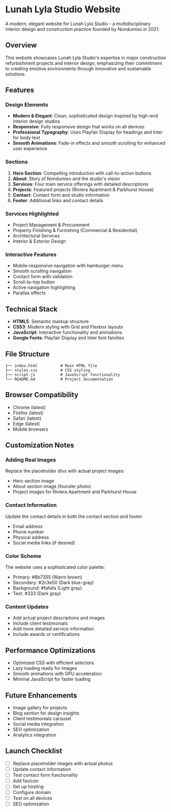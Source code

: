# Lunah Lyla Studio Website

A modern, elegant website for Lunah Lyla Studio - a multidisciplinary interior design and construction practice founded by Nondumiso in 2021.

## Overview

This website showcases Lunah Lyla Studio's expertise in major construction refurbishment projects and interior design, emphasizing their commitment to creating emotive environments through innovative and sustainable solutions.

## Features

### Design Elements
- **Modern & Elegant**: Clean, sophisticated design inspired by high-end interior design studios
- **Responsive**: Fully responsive design that works on all devices
- **Professional Typography**: Uses Playfair Display for headings and Inter for body text
- **Smooth Animations**: Fade-in effects and smooth scrolling for enhanced user experience

### Sections
1. **Hero Section**: Compelling introduction with call-to-action buttons
2. **About**: Story of Nondumiso and the studio's vision
3. **Services**: Four main service offerings with detailed descriptions
4. **Projects**: Featured projects (Riviera Apartment & Parkhurst House)
5. **Contact**: Contact form and studio information
6. **Footer**: Additional links and contact details

### Services Highlighted
- Project Management & Procurement
- Property Finishing & Furnishing (Commercial & Residential)
- Architectural Services
- Interior & Exterior Design

### Interactive Features
- Mobile-responsive navigation with hamburger menu
- Smooth scrolling navigation
- Contact form with validation
- Scroll-to-top button
- Active navigation highlighting
- Parallax effects

## Technical Stack

- **HTML5**: Semantic markup structure
- **CSS3**: Modern styling with Grid and Flexbox layouts
- **JavaScript**: Interactive functionality and animations
- **Google Fonts**: Playfair Display and Inter font families

## File Structure

```
├── index.html          # Main HTML file
├── styles.css          # CSS styling
├── script.js           # JavaScript functionality
└── README.md           # Project documentation
```

## Browser Compatibility

- Chrome (latest)
- Firefox (latest)
- Safari (latest)
- Edge (latest)
- Mobile browsers

## Customization Notes

### Adding Real Images
Replace the placeholder divs with actual project images:
- Hero section image
- About section image (founder photo)
- Project images for Riviera Apartment and Parkhurst House

### Contact Information
Update the contact details in both the contact section and footer:
- Email address
- Phone number
- Physical address
- Social media links (if desired)

### Color Scheme
The website uses a sophisticated color palette:
- Primary: #8b7355 (Warm brown)
- Secondary: #2c3e50 (Dark blue-gray)
- Background: #fafafa (Light gray)
- Text: #333 (Dark gray)

### Content Updates
- Add actual project descriptions and images
- Include client testimonials
- Add more detailed service information
- Include awards or certifications

## Performance Optimizations

- Optimized CSS with efficient selectors
- Lazy loading ready for images
- Smooth animations with GPU acceleration
- Minimal JavaScript for faster loading

## Future Enhancements

- Image gallery for projects
- Blog section for design insights
- Client testimonials carousel
- Social media integration
- SEO optimization
- Analytics integration

## Launch Checklist

- [ ] Replace placeholder images with actual photos
- [ ] Update contact information
- [ ] Test contact form functionality
- [ ] Add favicon
- [ ] Set up hosting
- [ ] Configure domain
- [ ] Test on all devices
- [ ] SEO optimization